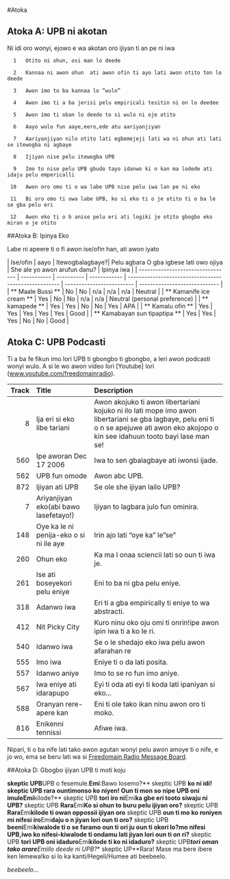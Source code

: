 #Atoka

## Atoka A: UPB ni akotan

Ni idi oro wonyi, ejowo e wa akotan oro ijiyan ti an pe ni iwa

      1   Otito ni ohun, osi man lo deede

      2   Kannaa ni awon ohun  ati awon ofin ti ayo lati awon otito ton lo deede

      3   Awon imo to ba kannaa lo “wulo”

      4   Awon imo ti a ba jerisi pelu empiricali tesitin ni on lo deedee

      5   Awon imo ti oban lo deede to si wulo ni oje otito

      6   Aayo wulo fun aaye,eero,ede atu aariyanjiyan

      7   Aariyanjiyan nilo otito lati egbemejeji lati wa ni ohun ati lati se itewogba ni agbaye

      8   Ijiyan nise pelu itewogba UPB

      9   Imo to nise pelu UPB gbudo tayo idanwo ki n kan ma lodede ati idaju pelu empericalli

     10   Awon oro omo ti o wa labe UPB nise pelu iwa lan pe ni eko

     11   Bi oro omo ti owa labe UPB, ko si eko ti o je otito ti o ba le se gba pelu eri

     12   Awon eko ti o b anise pelu eri ati logiki je otito gbogbo eko miran o je otito

##Atoka B: Ipinya Eko

Labe ni apeere ti o fi awon ise/ofin han, ati awon iyato

| Ise/ofin                       | aayo | Itewogbalagbaye?| Pelu agbara O gba igbese lati owo ojiya | She ale yo awon arufun danu? | Ipinya iwa                |
| --------------------------------- | ----------- | ---------- | ------------ | ----------------------------------------------------- | ------------------------- | ----------------------------- |
| ** Maale Bussi **           | No          | No         | n/a          | n/a                                                   | n/a                       | Neutral                       |
| ** Kamanife ice cream ** | Yes         | No         | No           | n/a                                                   | n/a                       | Neutral (personal preference) |
| ** kamapede **        | Yes         | Yes        | No           | No                                                    | Yes                       | APA                           |
| ** Kamalu ofin **   | Yes         | Yes        | Yes          | Yes                                                   | Yes                       | Good                          |
| ** Kamabayan sun tipaptipa **           | Yes         | Yes        | Yes          | No                                                    | No                        | Good                          |

## Atoka C: UPB Podcasti

Ti a ba fe fikun imo lori UPB ti gbongbo ti gbongbo, a leri awon podcasti wonyi wulo. A si le wo awon video lori [Youtube] lori (www.youtube.com/freedomainradio).

| Track | Title                                                         | Description                                                                                                                                                                                                        |
| -----:|:------------------------------------------------------------- |:------------------------------------------------------------------------------------------------------------------------------------------------------------------------------------------------------------------ |
|     8 | Ija eri si eko libe tariani                                  | Awon akojuko ti awon libertariani kojuko ni ilo lati mope imo awon libertariani se gba lagbaye, pelu eni ti o n se apejuwe ati awon eko akojopo o kin see idahuun tooto bayi lase man se! |
|   560 | Ipe aworan Dec 17 2006                                      | Iwa to sen gbalagbaye ati iwonsi ijade.                                                                                                                                                                |
|   562 | UPB fun omode                 | Awon abc UPB.                                                                                                                                                                                                   |
|   872 | Ijiyan ati UPB                                              | Se ole she ijiyan lailo UPB?                                                                                                                                                                                  |
|     7 | Ariyanjiyan eko(abi bawo lasefetayo!)             | Ijiyan to lagbara julo fun ominira.                                                                                                                                                                            |
|   148 | Oye ka le ni penija-eko o si ni ile aye | Irin ajo lati “oye ka” le”se”                                                                                                                                                                          |
|   260 | Ohun eko                                             | Ka ma l onaa sciencii lati so oun ti iwa je.                                                                                                                                                                    |
|   261 | Ise ati boseyekori pelu eniye                                       | Eni to ba ni gba pelu eniye.                                                                                                                                                                       |
|   318 | Adanwo iwa                                         | Eri ti a gba empirically ti eniye to wa abstracti.                                                                                                                                                                               |
|   412 | Nit Picky City                                                | Kuro ninu oko oju omi ti onrin!ipe awon ipin iwa ti a ko le ri.                                                                                                                                                  |
|   540 | Idanwo iwa                                              | Se o le shedajo eko iwa pelu awon afarahan re                                                                                                                                                                       |
|   555 | Imo iwa                                           | Eniye ti o da lati posita.                                                                                                                                                                         |
|   557 | Idanwo aniye                                                | Imo to se ro fun imo aniye.                                                                                                                                                                         |
|   567 | Iwa eniye ati idarapupo                                    | Eyi ti oda ati eyi  ti koda lati ipaniyan si eko...                                                                                                                                                                          |
|   588 | Oranyan rere-apere kan                             | Eni ti ole tako ikan ninu awon oro ti moko.                                                                                                                                                                       |
|   816 | Enikenni tennissi                                               | Afiwe iwa.                                                                                                                                                                                       |

Nipari, ti o ba nife lati tako awon agutan wonyi pelu awon amoye ti o nife, e jo wo, ema se beru lati wa si [Freedomain Radio Message Board](www.freedomainradio.com/board).

##Atoka D: Gbogbo ijiyan UPB ti moti koju

**skeptic UPB**UPB o fesemule.**Emi**:Bawo losemo?** skeptic UPB **ko ni idi! skeptic UPB **rara ountimonso ko niyen! Oun ti mon so nipe UPB oni  imule**Emi**kilode?** skeptic UPB **tori iro ni**Emi**ka gbe eri tooto siwaju ni UPB?** skeptic UPB **Rara**Emi**Ko si ohun to buru pelu ijiyan oro?** skeptic UPB **Rara**Emi**kilode ti owan oppossii ijiyan oro** skeptic UPB **oun ti mo ko roniyen mi nifesi iro**Emi**daju o n jiyan lori oun ti oro?** skeptic UPB **beeni**Emi**kiwalode ti o se faramo oun ti ori ju oun ti okori lo?mo nifesi UPB,iwo ko nifesi-kiwalode ti ondamu lati jiyan lori oun ti on ri?** skeptic UPB **tori UPB oni idaduro**Emi**kilode ti ko ni idaduro?** skeptic UPB***tori oman tako arare**Emi**ilo deede ni UPB?** skeptic UP**Rara! Mase ma bere ibere ken lemewa!ko si lo ka kanti/Hegeli/Humee ati beebeelo.

*beebeelo…*
